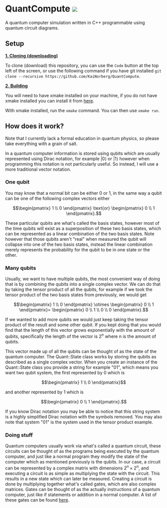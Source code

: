 
# QuantCompute ![](https://img.shields.io/badge/license-MIT-blue)

A quantum computer simulation written in C++ programmable using quantum circuit diagrams.

## Setup

<ins>**1. Cloning (downloading)**</ins>

To clone (download) this repository, you can use the ```Code``` button at the top left of the screen, or use the following command if you have git installed ```git clone --recursive https://github.com/KaiNorberg/QuantCompute```.

<ins>**2. Building**</ins>

You will need to have xmake installed on your machine, if you do not have xmake installed you can install it from [here](https://xmake.io/#/).

With xmake installed, run the ```xmake``` command. You can then use ```xmake run```.

## How does it work?

Note that I currently lack a formal education in quantum physics, so please take everything with a grain of salt.

In a quantum computer information is stored using qubits which are usually represented using Dirac notation, for example $|0\rangle$ or $|1\rangle$ however when programming this notation is not particularly useful. So instead, I will use a more traditional vector notation. 

### One qubit

You may know that a normal bit can be either 0 or 1, in the same way a qubit can be one of the following complex vectors either
```math 
\begin{pmatrix} 1 \\ 0 \end{pmatrix} \text{or} \begin{pmatrix} 0 \\ 1 \end{pmatrix}.
```
These particular qubits are what's called the basis states, however most of the time qubits will exist as a superposition of these two basis states, which can be represented as a linear combination of the two basis states. Note however that those qubits aren't "real" when measured the qubit will collapse into one of the two basis states, instead the linear combination merely represents the probability for the qubit to be in one state or the other.

### Many qubits

Usually, we want to have multiple qubits, the most convenient way of doing that is by combining the qubits into a single complex vector. We can do that by taking the tensor product of all the qubits, for example if we took the tensor product of the two basis states from previously, we would get 
```math 
\begin{pmatrix} 1 \\ 0 \end{pmatrix} \otimes \begin{pmatrix} 0 \\ 1 \end{pmatrix}= \begin{pmatrix} 0 \\ 1 \\ 0 \\ 0 \end{pmatrix}.
```
If we wanted to add more qubits we would just keep taking the tensor product of the result and some other qubit. If you kept doing that you would find that  the length of this vector grows exponentially with the amount of qubits, specifically the length of the vector is $2^n$ where n is the amount of qubits.

This vector made up of all the qubits can be thought of as the state of the quantum computer. The Quant::State class works by storing the qubits as described as a single complex vector. When you create an instance of the Quant::State class you provide a string for example "01", which means you want two qubit system, the first represented by 0 which is
```math 
\begin{pmatrix} 1 \\ 0 \end{pmatrix}
```
and another represented by 1 which is
```math 
\begin{pmatrix} 0 \\ 1 \end{pmatrix}.
```
If you know Dirac notation you may be able to notice that this string system is a highly simplified Dirac notation with the symbols removed. You may also note that system "01" is the system used in the tensor product example.

### Doing stuff

Quantum computers usually work via what's called a quantum circuit, these circuits can be thought of as the programs being executed by the quantum computer, and just like a normal program they modify the state of the computer which as mentioned previously is the qubits. In our case, a circuit can be represented by a complex matrix with dimensions $2^n \times 2^n$, and executing a circuit is as simple as multiplying the state with the circuit. This results in a new state which can later be measured. Creating a circuit is done by multiplying together what's called gates, which are also complex matrices. Gates can be thought of as the actually instructions of a quantum computer, just like if statements or addition in a normal computer. A list of these gates can be found [here](https://en.wikipedia.org/wiki/Quantum_logic_gate).


